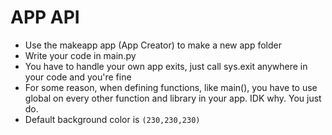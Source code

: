 # APP API
- Use the makeapp app (App Creator) to make a new app folder
- Write your code in main.py
- You have to handle your own app exits, just call sys.exit anywhere in your code and you're fine
- For some reason, when defining functions, like main(), you have to use global on every other function and library in your app. IDK why. You just do.
- Default background color is `(230,230,230)`
